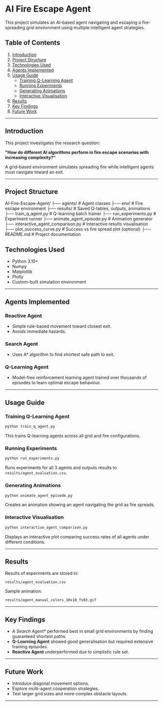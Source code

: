 


# AI Fire Escape Agent

This project simulates an AI-based agent navigating and escaping a fire-spreading grid environment using multiple intelligent agent strategies.

## Table of Contents

1. [Introduction](#introduction)
2. [Project Structure](#project-structure)
3. [Technologies Used](#technologies-used)
4. [Agents Implemented](#agents-implemented)
5. [Usage Guide](#usage-guide)
   - [Training Q-Learning Agent](#training-q-learning-agent)
   - [Running Experiments](#running-experiments)
   - [Generating Animations](#generating-animations)
   - [Interactive Visualisation](#interactive-visualisation)
6. [Results](#results)
7. [Key Findings](#key-findings)
8. [Future Work](#future-work)

---

## Introduction

This project investigates the research question:

**"How do different AI algorithms perform in fire escape scenarios with increasing complexity?"**

A grid-based environment simulates spreading fire while intelligent agents must navigate toward an exit.

---

## Project Structure

AI-Fire-Escape-Agent/
├── agents/ # Agent classes
├── env/ # Fire escape environment
├── results/ # Saved Q-tables, outputs, animations
├── train_q_agent.py # Q-learning batch trainer
├── run_experiments.py # Experiment runner
├── animate_agent_episode.py # Animation generator
├── interactive_agent_comparison.py # Interactive results visualisation
├── plot_success_curve.py # Success vs fire spread plot (optional)
├── README.md # Project documentation

## Technologies Used

- Python 3.10+
- Numpy
- Matplotlib
- Plotly
- Custom-built simulation environment

---

## Agents Implemented

### Reactive Agent
- Simple rule-based movement toward closest exit.
- Avoids immediate hazards.

### Search Agent
- Uses A* algorithm to find shortest safe path to exit.

### Q-Learning Agent
- Model-free reinforcement learning agent trained over thousands of episodes to learn optimal escape behaviour.

---

## Usage Guide

### Training Q-Learning Agent

```bash
python train_q_agent.py
````

This trains Q-learning agents across all grid and fire configurations.

### Running Experiments

```bash
python run_experiments.py
```

Runs experiments for all 3 agents and outputs results to `results/agent_evaluation.csv`.

### Generating Animations

```bash
python animate_agent_episode.py
```

Creates an animation showing an agent navigating the grid as fire spreads.

### Interactive Visualisation

```bash
python interactive_agent_comparison.py
```

Displays an interactive plot comparing success rates of all agents under different conditions.

---

## Results

Results of experiments are stored in:

```
results/agent_evaluation.csv
```

Sample animation:

```
results/agent_manual_colors_10x10_fs03.gif
```

---

## Key Findings

* **A* Search Agent*\* performed best in small grid environments by finding guaranteed shortest paths.
* **Q-Learning Agent** showed good generalisation but required extensive training episodes.
* **Reactive Agent** underperformed due to simplistic rule set.

---

## Future Work

* Introduce diagonal movement options.
* Explore multi-agent cooperation strategies.
* Test larger grid sizes and more complex obstacle layouts.

---



